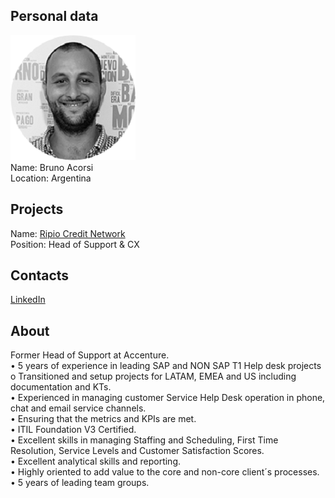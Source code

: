 ## Personal data
![bruno acorsi photo](photo/bruno_acorsi.png)  
Name:   Bruno Acorsi  
Location: Argentina   
## Projects 
Name: [Ripio Credit Network](../projects/ripio_credit_network.md)  
Position: Head of Support & CX   
## Contacts
[LinkedIn](https://www.linkedin.com/in/bruno-figueirerdo-acorsi-36bb2243/)    
## About
Former Head of Support at Accenture.  
•	5 years of experience in leading SAP and NON SAP T1 Help desk projects
o	Transitioned and setup projects for LATAM, EMEA and US including 
documentation and KTs.  
•	Experienced in managing customer Service Help Desk operation in phone, chat and email service channels.  
•	Ensuring that the metrics and KPIs are met.  
•	ITIL Foundation V3 Certified.   
•	Excellent skills in managing Staffing and Scheduling, First Time Resolution, Service Levels and Customer Satisfaction Scores.  
•	Excellent analytical skills and reporting.  
•	Highly oriented to add value to the core and non-core client´s processes.  
•	5 years of leading team groups.   
